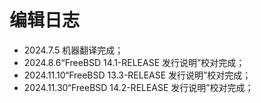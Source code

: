 # 编辑日志

- 2024.7.5 机器翻译完成；
- 2024.8.6“FreeBSD 14.1-RELEASE 发行说明”校对完成；
- 2024.11.10“FreeBSD 13.3-RELEASE 发行说明”校对完成；
- 2024.11.30“FreeBSD 14.2-RELEASE 发行说明”校对完成；
